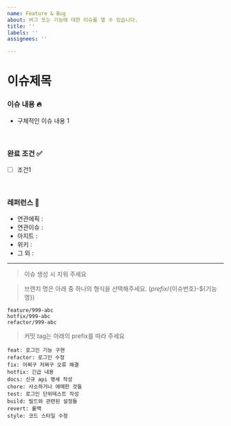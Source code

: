 ```yaml
---
name: Feature & Bug
about: 버그 또는 기능에 대한 이슈를 열 수 있습니다.
title: ''
labels: ''
assignees: ''

---
```


# 이슈제목

### 이슈 내용 🔥

- 구체적인 이슈 내용 1

<br/>

### 완료 조건 ✅

- [ ] 조건1

<br/>

### 레퍼런스 🔗

- 연관에픽 :
- 연관이슈 :
- 아지트 :
- 위키 :
- 그 외 :

---

> 이슈 생성 시 지워 주세요

> 브랜치 명은 아래 중 하나의 형식을 선택해주세요. (${prefix}/${이슈번호}-${기능명})

```
feature/999-abc
hotfix/999-abc
refactor/999-abc
```

> 커밋 tag는 아래의 prefix를 따라 주세요

```
feat: 로그인 기능 구현
refactor: 로그인 수정
fix: 어쩌구 저쩌구 오류 해결
hotfix: 긴급 내용
docs: 신규 api 명세 작성
chore: 사소하거나 애매한 것들
test: 로그인 단위테스트 작성
build: 빌드와 관련된 설정들
revert: 롤백
style: 코드 스타일 수정
```
